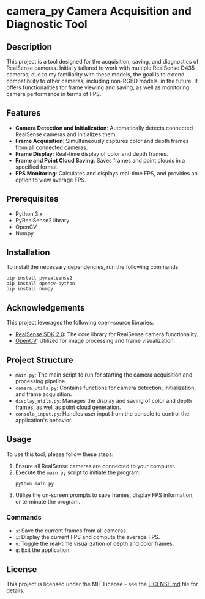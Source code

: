 # camera_py Camera Acquisition and Diagnostic Tool

## Description
This project is a tool designed for the acquisition, saving, and diagnostics of RealSense cameras. Initially tailored to work with multiple RealSense D435 cameras, due to my familiarity with these models, the goal is to extend compatibility to other cameras, including non-RGBD models, in the future. It offers functionalities for frame viewing and saving, as well as monitoring camera performance in terms of FPS.

## Features
- **Camera Detection and Initialization**: Automatically detects connected RealSense cameras and initializes them.
- **Frame Acquisition**: Simultaneously captures color and depth frames from all connected cameras.
- **Frame Display**: Real-time display of color and depth frames.
- **Frame and Point Cloud Saving**: Saves frames and point clouds in a specified format.
- **FPS Monitoring**: Calculates and displays real-time FPS, and provides an option to view average FPS.

## Prerequisites
- Python 3.x
- PyRealSense2 library
- OpenCV
- Numpy

## Installation
To install the necessary dependencies, run the following commands:
```
pip install pyrealsense2
pip install opencv-python
pip install numpy
```

## Acknowledgements
This project leverages the following open-source libraries:
- [RealSense SDK 2.0](https://github.com/IntelRealSense/librealsense): The core library for RealSense camera functionality.
- [OpenCV](https://github.com/opencv/opencv): Utilized for image processing and frame visualization.

## Project Structure
- `main.py`: The main script to run for starting the camera acquisition and processing pipeline.
- `camera_utils.py`: Contains functions for camera detection, initialization, and frame acquisition.
- `display_utils.py`: Manages the display and saving of color and depth frames, as well as point cloud generation.
- `console_input.py`: Handles user input from the console to control the application's behavior.

## Usage
To use this tool, please follow these steps:
1. Ensure all RealSense cameras are connected to your computer.
2. Execute the `main.py` script to initiate the program:
   ```
   python main.py
   ```
3. Utilize the on-screen prompts to save frames, display FPS information, or terminate the program.

### Commands
- `s`: Save the current frames from all cameras.
- `i`: Display the current FPS and compute the average FPS.
- `v`: Toggle the real-time visualization of depth and color frames.
- `q`: Exit the application.

## License
This project is licensed under the MIT License - see the [LICENSE.md](LICENSE.md) file for details.